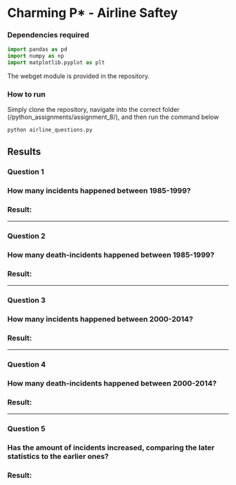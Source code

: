 # Charming P*  - Airline Saftey
### Dependencies required
```python
import pandas as pd
import numpy as np
import matplotlib.pyplot as plt
```
The webget module is provided in the repository.

### How to run
Simply clone the repository, navigate into the correct folder (/python_assignments/assignment_8/), and then run the command below

```
python airline_questions.py
```

## Results
### Question 1
### How many incidents happened between 1985-1999?


### Result:

------
### Question 2
### How many death-incidents happened between 1985-1999?
### Result:

------
### Question 3
### How many incidents happened between 2000-2014?


### Result: 
------
### Question 4
### How many death-incidents happened between 2000-2014?

### Result: 
------
### Question 5
### Has the amount of incidents increased, comparing the later statistics to the earlier ones?

### Result:
